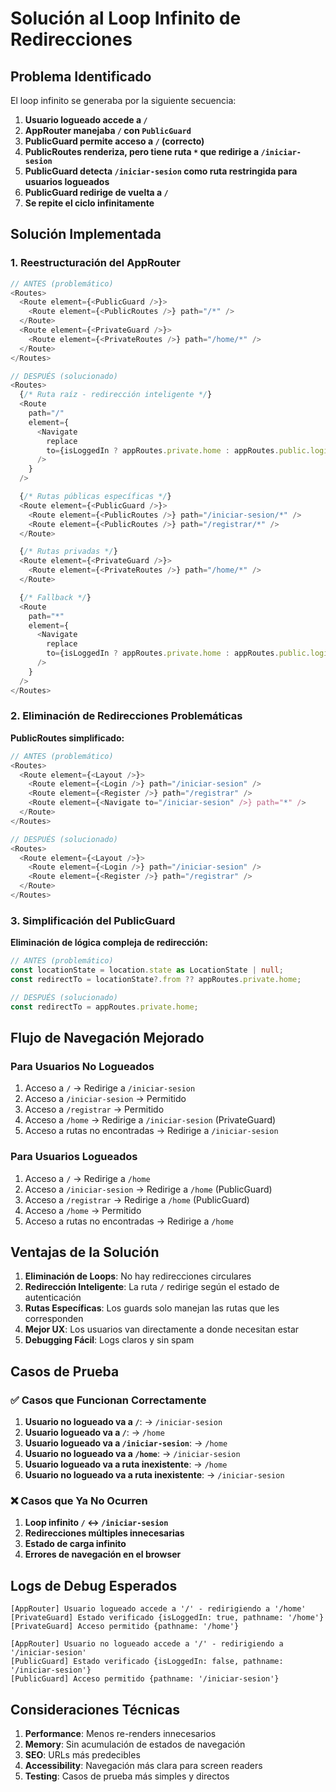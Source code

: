 # Solución al Loop Infinito de Redirecciones

## Problema Identificado

El loop infinito se generaba por la siguiente secuencia:

1. **Usuario logueado accede a `/`**
2. **AppRouter manejaba `/` con `PublicGuard`**
3. **PublicGuard permite acceso a `/` (correcto)**
4. **PublicRoutes renderiza, pero tiene ruta `*` que redirige a
   `/iniciar-sesion`**
5. **PublicGuard detecta `/iniciar-sesion` como ruta restringida para usuarios
   logueados**
6. **PublicGuard redirige de vuelta a `/`**
7. **Se repite el ciclo infinitamente**

## Solución Implementada

### 1. Reestructuración del AppRouter

```typescript
// ANTES (problemático)
<Routes>
  <Route element={<PublicGuard />}>
    <Route element={<PublicRoutes />} path="/*" />
  </Route>
  <Route element={<PrivateGuard />}>
    <Route element={<PrivateRoutes />} path="/home/*" />
  </Route>
</Routes>

// DESPUÉS (solucionado)
<Routes>
  {/* Ruta raíz - redirección inteligente */}
  <Route
    path="/"
    element={
      <Navigate
        replace
        to={isLoggedIn ? appRoutes.private.home : appRoutes.public.login}
      />
    }
  />

  {/* Rutas públicas específicas */}
  <Route element={<PublicGuard />}>
    <Route element={<PublicRoutes />} path="/iniciar-sesion/*" />
    <Route element={<PublicRoutes />} path="/registrar/*" />
  </Route>

  {/* Rutas privadas */}
  <Route element={<PrivateGuard />}>
    <Route element={<PrivateRoutes />} path="/home/*" />
  </Route>

  {/* Fallback */}
  <Route
    path="*"
    element={
      <Navigate
        replace
        to={isLoggedIn ? appRoutes.private.home : appRoutes.public.login}
      />
    }
  />
</Routes>
```

### 2. Eliminación de Redirecciones Problemáticas

**PublicRoutes simplificado:**

```typescript
// ANTES (problemático)
<Routes>
  <Route element={<Layout />}>
    <Route element={<Login />} path="/iniciar-sesion" />
    <Route element={<Register />} path="/registrar" />
    <Route element={<Navigate to="/iniciar-sesion" />} path="*" />
  </Route>
</Routes>

// DESPUÉS (solucionado)
<Routes>
  <Route element={<Layout />}>
    <Route element={<Login />} path="/iniciar-sesion" />
    <Route element={<Register />} path="/registrar" />
  </Route>
</Routes>
```

### 3. Simplificación del PublicGuard

**Eliminación de lógica compleja de redirección:**

```typescript
// ANTES (problemático)
const locationState = location.state as LocationState | null;
const redirectTo = locationState?.from ?? appRoutes.private.home;

// DESPUÉS (solucionado)
const redirectTo = appRoutes.private.home;
```

## Flujo de Navegación Mejorado

### Para Usuarios No Logueados

1. Acceso a `/` → Redirige a `/iniciar-sesion`
2. Acceso a `/iniciar-sesion` → Permitido
3. Acceso a `/registrar` → Permitido
4. Acceso a `/home` → Redirige a `/iniciar-sesion` (PrivateGuard)
5. Acceso a rutas no encontradas → Redirige a `/iniciar-sesion`

### Para Usuarios Logueados

1. Acceso a `/` → Redirige a `/home`
2. Acceso a `/iniciar-sesion` → Redirige a `/home` (PublicGuard)
3. Acceso a `/registrar` → Redirige a `/home` (PublicGuard)
4. Acceso a `/home` → Permitido
5. Acceso a rutas no encontradas → Redirige a `/home`

## Ventajas de la Solución

1. **Eliminación de Loops**: No hay redirecciones circulares
2. **Redirección Inteligente**: La ruta `/` redirige según el estado de
   autenticación
3. **Rutas Específicas**: Los guards solo manejan las rutas que les corresponden
4. **Mejor UX**: Los usuarios van directamente a donde necesitan estar
5. **Debugging Fácil**: Logs claros y sin spam

## Casos de Prueba

### ✅ Casos que Funcionan Correctamente

1. **Usuario no logueado va a `/`**: → `/iniciar-sesion`
2. **Usuario logueado va a `/`**: → `/home`
3. **Usuario logueado va a `/iniciar-sesion`**: → `/home`
4. **Usuario no logueado va a `/home`**: → `/iniciar-sesion`
5. **Usuario logueado va a ruta inexistente**: → `/home`
6. **Usuario no logueado va a ruta inexistente**: → `/iniciar-sesion`

### ❌ Casos que Ya No Ocurren

1. **Loop infinito `/` ↔ `/iniciar-sesion`**
2. **Redirecciones múltiples innecesarias**
3. **Estado de carga infinito**
4. **Errores de navegación en el browser**

## Logs de Debug Esperados

```text
[AppRouter] Usuario logueado accede a '/' - redirigiendo a '/home'
[PrivateGuard] Estado verificado {isLoggedIn: true, pathname: '/home'}
[PrivateGuard] Acceso permitido {pathname: '/home'}
```

```text
[AppRouter] Usuario no logueado accede a '/' - redirigiendo a '/iniciar-sesion'
[PublicGuard] Estado verificado {isLoggedIn: false, pathname: '/iniciar-sesion'}
[PublicGuard] Acceso permitido {pathname: '/iniciar-sesion'}
```

## Consideraciones Técnicas

1. **Performance**: Menos re-renders innecesarios
2. **Memory**: Sin acumulación de estados de navegación
3. **SEO**: URLs más predecibles
4. **Accessibility**: Navegación más clara para screen readers
5. **Testing**: Casos de prueba más simples y directos
